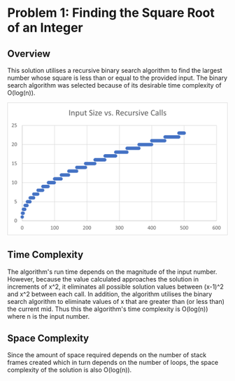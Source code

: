 # Problem 1: Finding the Square Root of an Integer

## Overview

This solution utilises a recursive binary search algorithm to find the largest number whose square is less than or equal to the provided input. The binary search algorithm was selected because of its desirable time complexity of O(log(n)).

![Input Size vs Number of Recursive Calls](/assets/Input_Size_vs_Recursive_Calls.png "Input Size vs Recursive Calls")

## Time Complexity

The algorithm's run time depends on the magnitude of the input number. However, because the value calculated approaches the solution in increments of x^2, it eliminates all possible solution values between (x-1)^2 and x^2 between each call. In addition, the algorithm utilises the binary search algorithm to eliminate values of x that are greater than (or less than) the current mid. Thus this the algorithm's time complexity is O(log(n)) where n is the input number.

## Space Complexity

Since the amount of space required depends on the number of stack frames created which in turn depends on the number of loops, the space complexity of the solution is also O(log(n)).
